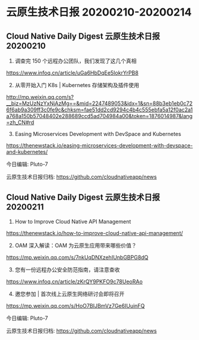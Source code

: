 # 云原生技术日报 20200210-20200214
## Cloud Native Daily Digest 云原生技术日报 20200210

1. 调查完 150 个远程办公团队，我们发现了这几个真相

https://www.infoq.cn/article/uGa6HbDqEe5IokrYrPB8

2. 从零开始入门 K8s | Kubernetes 存储架构及插件使用

http://mp.weixin.qq.com/s?__biz=MzUzNzYxNjAzMg==&mid=2247489053&idx=1&sn=88b3eb1eb0c726f6ab9a309ff3c0fe9c&chksm=fae51dd2cd9294c4b4c555ebfa5a12f0ac2a1a768a150b57048402e288689ccd5ad704984a00&token=1876014987&lang=zh_CN#rd

3. Easing Microservices Development with DevSpace and Kubernetes

https://thenewstack.io/easing-microservices-development-with-devspace-and-kubernetes/

今日编辑: Pluto-7

云原生技术日报归档: https://github.com/cloudnativeapp/news

## Cloud Native Daily Digest 云原生技术日报 20200211

1. How to Improve Cloud Native API Management

https://thenewstack.io/how-to-improve-cloud-native-api-management/

2. OAM 深入解读：OAM 为云原生应用带来哪些价值？

https://mp.weixin.qq.com/s/7nkUqDNXzehIUnbGBPG8dQ

3. 您有一份远程办公安全防范指南，请注意查收

https://www.infoq.cn/article/zKrQY9PKFO9c78UeoRAo

4. 邀您参加 | 首次线上云原生网络研讨会即将召开

https://mp.weixin.qq.com/s/HoO7BIJBmVz7Ge6IUuinFQ

今日编辑: Pluto-7

云原生技术日报归档: https://github.com/cloudnativeapp/news

